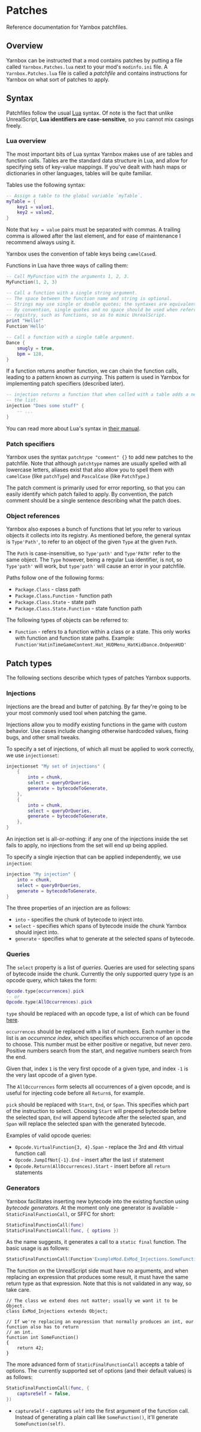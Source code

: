 # Patches

Reference documentation for Yarnbox patchfiles.

## Overview

Yarnbox can be instructed that a mod contains patches by putting a file called `Yarnbox.Patches.lua`
next to your mod's `modinfo.ini` file. A `Yarnbox.Patches.lua` file is called a _patchfile_ and
contains instructions for Yarnbox on what sort of patches to apply.

## Syntax

Patchfiles follow the usual [Lua] syntax. Of note is the fact that unlike UnrealScript,
**Lua identifiers are case-sensitive**, so you cannot mix casings freely.

[Lua]: https://lua.org/

### Lua overview

The most important bits of Lua syntax Yarnbox makes use of are tables and function calls.
Tables are the standard data structure in Lua, and allow for specifying sets of key-value mappings.
If you've dealt with hash maps or dictionaries in other languages, tables will be quite familiar.

Tables use the following syntax:

```lua
-- Assign a table to the global variable `myTable`.
myTable = {
    key1 = value1,
    key2 = value2,
}
```

Note that `key = value` pairs must be separated with commas. A trailing comma is allowed after the
last element, and for ease of maintenance I recommend always using it.

Yarnbox uses the convention of table keys being `camelCase`d.

Functions in Lua have three ways of calling them:

```lua
-- Call MyFunction with the arguments 1, 2, 3.
MyFunction(1, 2, 3)

-- Call a function with a single string argument.
-- The space between the function name and string is optional.
-- Strings may use single or double quotes; the syntaxes are equivalent.
-- By convention, single quotes and no space should be used when referring to objects in Yarnbox's
-- registry, such as functions, so as to mimic UnrealScript.
print "Hello!"
Function'Hello'

-- Call a function with a single table argument.
Dance {
    smugly = true,
    bpm = 128,
}
```

If a function returns another function, we can chain the function calls, leading to a pattern known
as _currying_. This pattern is used in Yarnbox for implementing patch specifiers (described later).

```lua
-- injection returns a function that when called with a table adds a new injection patch to
-- the list.
injection "Does some stuff" {
    -- ...
}
```

You can read more about Lua's syntax in [their manual](https://www.lua.org/manual/5.4/manual.html).

### Patch specifiers

Yarnbox uses the syntax `patchtype "comment" {}` to add new patches to the patchfile. Note that
although `patchtype` names are usually spelled with all lowercase letters, aliases exist that also
allow you to spell them with `camelCase` (like `patchType`) and `PascalCase` (like `PatchType`.)

The patch comment is primarily used for error reporting, so that you can easily identify which patch
failed to apply. By convention, the patch comment should be a single sentence describing what the
patch does.

### Object references

Yarnbox also exposes a bunch of functions that let you refer to various objects it collects into
its registry. As mentioned before, the general syntax is `Type'Path'`, to refer to an object of the
given `Type` at the given `Path`.

The `Path` is case-insensitive, so `Type'path'` and `Type'PATH'` refer to the same object. The
`Type` however, being a regular Lua identifier, is not, so `Type'path'` will work, but `type'path'`
will cause an error in your patchfile.

Paths follow one of the following forms:

- `Package.Class` - class path
- `Package.Class.Function` - function path
- `Package.Class.State` - state path
- `Package.Class.State.Function` - state function path

The following types of objects can be referred to:

- `Function` - refers to a function within a class or a state. This only works with function and
  function state paths. Example: `Function'HatinTimeGameContent.Hat_HUDMenu_HatKidDance.OnOpenHUD'`

## Patch types

The following sections describe which types of patches Yarnbox supports.

### Injections

Injections are the bread and butter of patching. By far they're going to be your most commonly used
tool when patching the game.

Injections allow you to modify existing functions in the game with custom behavior. Use cases
include changing otherwise hardcoded values, fixing bugs, and other small tweaks.

To specify a set of injections, of which all must be applied to work correctly, we use
`injectionset`:

```lua
injectionset "My set of injections" {
    {
        into = chunk,
        select = queryOrQueries,
        generate = bytecodeToGenerate,
    },
    {
        into = chunk,
        select = queryOrQueries,
        generate = bytecodeToGenerate,
    },
}
```

An injection set is all-or-nothing: if any one of the injections inside the set fails to apply, no
injections from the set will end up being applied.

To specify a single injection that can be applied independently, we use `injection`:

```lua
injection "My injection" {
    into = chunk,
    select = queryOrQueries,
    generate = bytecodeToGenerate,
}
```

The three properties of an injection are as follows:

- `into` - specifies the chunk of bytecode to inject into.
- `select` - specifies which spans of bytecode inside the chunk Yarnbox should inject into.
- `generate` - specifies what to generate at the selected spans of bytecode.

### Queries

The `select` property is a list of _queries_. Queries are used for selecting spans of bytecode
inside the chunk. Currently the only supported query type is an opcode query, which takes the form:

```lua
Opcode.type{occurrences}.pick
-- or
Opcode.type(AllOccurrences).pick
```

`type` should be replaced with an opcode type, a list of which can be found [here](opcodes.md).

`occurrences` should be replaced with a list of numbers. Each number in the list is an
_occurrence index_, which specifies which occurrence of an opcode to choose. This number must be
either positive or negative, but never zero. Positive numbers search from the start, and
negative numbers search from the end.

Given that, index `1` is the very first opcode of a given type, and index `-1` is the very last
opcode of a given type.

The `AllOccurrences` form selects all occurrences of a given opcode, and is useful for injecting
code before all `Return`s, for example.

`pick` should be replaced with `Start`, `End`, or `Span`. This specifies which part of the
instruction to select. Choosing `Start` will prepend bytecode before the selected span, `End` will
append bytecode after the selected span, and `Span` will replace the selected span with the
generated bytecode.

Examples of valid opcode queries:

- `Opcode.VirtualFunction{3, 4}.Span` - replace the 3rd and 4th virtual function call
- `Opcode.JumpIfNot{-1}.End` - insert after the last `if` statement
- `Opcode.Return(AllOccurrences).Start` - insert before all `return` statements

### Generators

Yarnbox facilitates inserting new bytecode into the existing function using _bytecode generators._
At the moment only one generator is available - `StaticFinalFunctionCall`, or SFFC for short:

```lua
StaticFinalFunctionCall(func)
StaticFinalFunctionCall(func, { options })
```

As the name suggests, it generates a call to a `static final` function. The basic usage is as
follows:

```lua
StaticFinalFunctionCall(Function'ExampleMod.ExMod_Injections.SomeFunction')
```

The function on the UnrealScript side must have no arguments, and when replacing an expression that
produces some result, it must have the same return type as that expression. Note that this is not
validated in any way, so take care.

```unrealscript
// The class we extend does not matter; usually we want it to be Object.
class ExMod_Injections extends Object;

// If we're replacing an expression that normally produces an int, our function also has to return
// an int.
function int SomeFunction()
{
    return 42;
}
```

The more advanced form of `StaticFinalFunctionCall` accepts a table of options. The currently
supported set of options (and their default values) is as follows:

```lua
StaticFinalFunctionCall(func, {
    captureSelf = false,
})
```

- `captureSelf` - captures `self` into the first argument of the function call.
  Instead of generating a plain call like `SomeFunction()`, it'll generate `SomeFunction(self)`.
